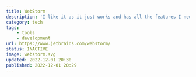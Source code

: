 ```yaml
---
title: WebStorm
description: 'I like it as it just works and has all the features I need built-in.'
category: tech
tags:
    - tools
    - development
url: https://www.jetbrains.com/webstorm/
status: INACTIVE
image: webstorm.svg
updated: 2022-12-01 20:30
published: 2022-12-01 20:29
---
```

